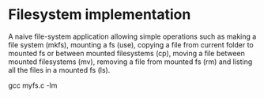 # Filesystem implementation

A naive file-system application allowing simple operations such as making a file system (mkfs), mounting a fs (use), copying a file from current folder to mounted fs or between mounted filesystems (cp), moving a file between mounted filesystems (mv), removing a file from mounted fs (rm) and listing all the files in a mounted fs (ls).

gcc myfs.c -lm